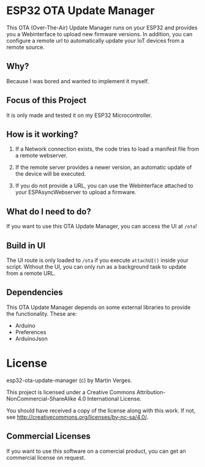 # ESP32 OTA Update Manager 

This OTA (Over-The-Air) Update Manager runs on your ESP32 and provides you a Webinterface to upload new firmware versions.
In addition, you can configure a remote url to automatically update your IoT devices from a remote source.

## Why?

Because I was bored and wanted to implement it myself.

## Focus of this Project

It is only made and tested it on my ESP32 Microcontroller.

## How is it working?

1) If a Network connection exists, the code tries to load a manifest file from a remote webserver.

2) If the remote server provides a newer version, an automatic update of the device will be executed.

3) If you do not provide a URL, you can use the Webinterface attached to your ESPAsyncWebserver to upload a firmware.

## What do I need to do?

If you want to use this OTA Update Manager, you can access the UI at `/ota`!

## Build in UI

The UI route is only loaded to `/ota` if you execute `attachUI()` inside your script.
Without the UI, you can only run as a background task to update from a remote URL.

## Dependencies

This OTA Update Manager depends on some external libraries to provide the functionality.
These are:

* Arduino 
* Preferences
* ArduinoJson

# License

esp32-ota-update-manager (c) by Martin Verges.

This project is licensed under a Creative Commons Attribution-NonCommercial-ShareAlike 4.0 International License.

You should have received a copy of the license along with this work.
If not, see <http://creativecommons.org/licenses/by-nc-sa/4.0/>.

## Commercial Licenses 

If you want to use this software on a comercial product, you can get an commercial license on request.
